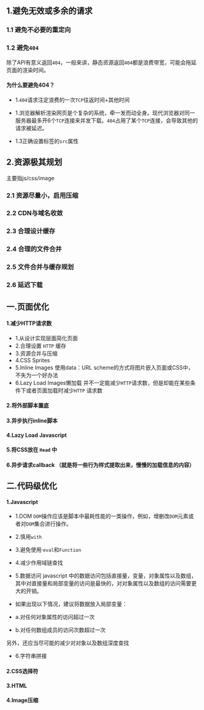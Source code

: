## 1.避免无效或多余的请求

### 1.1 避免不必要的重定向

### 1.2 避免`404`

除了API有意义返回`404`，一般来讲，静态资源返回`404`都是浪费带宽，可能会拖延页面的渲染时间。


#### 为什么要避免404？
- 1.`404`请求注定浪费的一次`TCP`往返时间+其他时间
- 1.浏览器解析渲染网页是个复杂的系统，牵一发而动全身。现代浏览器对同一服务器最多开6个`TCP`连接来并发下载。`404`占用了某个`TCP`连接，会导致其他的请求被延迟。

- 1.3正确设置标签的`src`属性


## 2.资源极其规划
主要指js/css/image
### 2.1 资源尽量小，启用压缩
### 2.2 CDN与域名收敛
### 2.3 合理设计缓存
### 2.4 合理的文件合并
### 2.5 文件合并与缓存规划
### 2.6 延迟下载



## 一.页面优化
#### 1.减少HTTP请求数
- 1.从设计实现层面简化页面
- 2.合理设置 `HTTP` 缓存
- 3.资源合并与压缩
- 4.CSS Sprites
- 5.Inline Images
使用data：URL scheme的方式将图片嵌入页面或CSS中，不失为一个好办法
- 6.Lazy Load Images懒加载
并不一定能减少`HTTP`请求数，但是却能在某些条件下或者页面加载时减少`HTTP` 请求数
#### 2.将外部脚本置底
#### 3.异步执行inline脚本
#### 4.Lazy Load Javascript
#### 5.将CSS放在 `Head` 中
#### 6.异步请求callback （就是将一些行为样式提取出来，慢慢的加载信息的内容）

## 二.代码级优化
#### 1.Javascript
- 1.DOM
`DOM`操作应该是脚本中最耗性能的一类操作，例如，增删改`DOM`元素或者对`DOM`集合进行操作。
- 2.慎用`with`
- 3.避免使用·`eval`和`Function`
- 4.减少作用域链查找
- 5.数据访问
javascript 中的数据访问包括直接量，变量，对象属性以及数组，其中对直接量和局部变量的访问是最快的，对对象属性以及数组的访问需要更大的开销。

- 如果出现以下情况，建议将数据放入局部变量：
- a.对任何对象属性的访问超过一次
- b.对任何数组成员的访问次数超过一次

另外，还应当尽可能的减少对对象以及数组深度查找
- 6.字符串拼接

#### 2.CSS选择符
#### 3.HTML
#### 4.Image压缩
